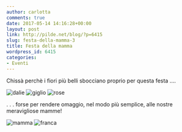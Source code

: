 ```yaml
---
author: carlotta
comments: true
date: 2017-05-14 14:16:28+00:00
layout: post
link: http://pilde.net/blog/?p=6415
slug: festa-della-mamma-3
title: Festa della mamma
wordpress_id: 6415
categories:
- Eventi
---
```


Chissà perchè i fiori più belli sbocciano proprio per questa festa ....

![dalie](http://pilde.net/blog/wp-content/uploads/2017/05/dalie.png) ![giglio](http://pilde.net/blog/wp-content/uploads/2017/05/giglio.png) ![rose](http://pilde.net/blog/wp-content/uploads/2017/05/rose.png)

. . . forse per rendere omaggio, nel modo più semplice, alle nostre meravigliose mamme!

![mamma](http://pilde.net/blog/wp-content/uploads/2017/05/mamma.png) ![franca](http://pilde.net/blog/wp-content/uploads/2017/05/franca.png)
